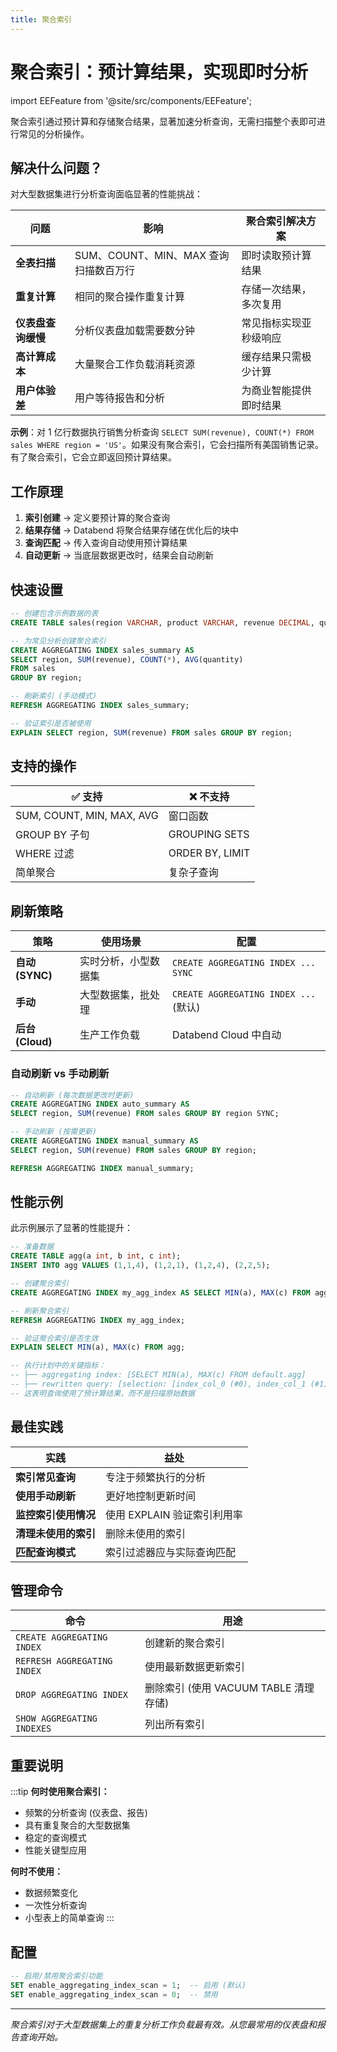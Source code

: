 ```yaml
---
title: 聚合索引
---
```


# 聚合索引：预计算结果，实现即时分析

import EEFeature from '@site/src/components/EEFeature';

<EEFeature featureName='AGGREGATING INDEX'/>

聚合索引通过预计算和存储聚合结果，显著加速分析查询，无需扫描整个表即可进行常见的分析操作。

## 解决什么问题？

对大型数据集进行分析查询面临显著的性能挑战：

| 问题 | 影响 | 聚合索引解决方案 |
|---------|--------|---------------------------|
| **全表扫描** | SUM、COUNT、MIN、MAX 查询扫描数百万行 | 即时读取预计算结果 |
| **重复计算** | 相同的聚合操作重复计算 | 存储一次结果，多次复用 |
| **仪表盘查询缓慢** | 分析仪表盘加载需要数分钟 | 常见指标实现亚秒级响应 |
| **高计算成本** | 大量聚合工作负载消耗资源 | 缓存结果只需极少计算 |
| **用户体验差** | 用户等待报告和分析 | 为商业智能提供即时结果 |

**示例**：对 1 亿行数据执行销售分析查询 `SELECT SUM(revenue), COUNT(*) FROM sales WHERE region = 'US'`。如果没有聚合索引，它会扫描所有美国销售记录。有了聚合索引，它会立即返回预计算结果。

## 工作原理

1. **索引创建** → 定义要预计算的聚合查询
2. **结果存储** → Databend 将聚合结果存储在优化后的块中
3. **查询匹配** → 传入查询自动使用预计算结果
4. **自动更新** → 当底层数据更改时，结果会自动刷新

## 快速设置

```sql
-- 创建包含示例数据的表
CREATE TABLE sales(region VARCHAR, product VARCHAR, revenue DECIMAL, quantity INT);

-- 为常见分析创建聚合索引
CREATE AGGREGATING INDEX sales_summary AS 
SELECT region, SUM(revenue), COUNT(*), AVG(quantity) 
FROM sales 
GROUP BY region;

-- 刷新索引 (手动模式)
REFRESH AGGREGATING INDEX sales_summary;

-- 验证索引是否被使用
EXPLAIN SELECT region, SUM(revenue) FROM sales GROUP BY region;
```

## 支持的操作

| ✅ 支持 | ❌ 不支持 |
|-------------|-----------------|
| SUM, COUNT, MIN, MAX, AVG | 窗口函数 |
| GROUP BY 子句 | GROUPING SETS |
| WHERE 过滤 | ORDER BY, LIMIT |
| 简单聚合 | 复杂子查询 |

## 刷新策略

| 策略 | 使用场景 | 配置 |
|----------|-------------|---------------|
| **自动 (SYNC)** | 实时分析，小型数据集 | `CREATE AGGREGATING INDEX ... SYNC` |
| **手动** | 大型数据集，批处理 | `CREATE AGGREGATING INDEX ...` (默认) |
| **后台 (Cloud)** | 生产工作负载 | Databend Cloud 中自动 |

### 自动刷新 vs 手动刷新

```sql
-- 自动刷新 (每次数据更改时更新)
CREATE AGGREGATING INDEX auto_summary AS 
SELECT region, SUM(revenue) FROM sales GROUP BY region SYNC;

-- 手动刷新 (按需更新)
CREATE AGGREGATING INDEX manual_summary AS 
SELECT region, SUM(revenue) FROM sales GROUP BY region;

REFRESH AGGREGATING INDEX manual_summary;
```

## 性能示例

此示例展示了显著的性能提升：

```sql
-- 准备数据
CREATE TABLE agg(a int, b int, c int);
INSERT INTO agg VALUES (1,1,4), (1,2,1), (1,2,4), (2,2,5);

-- 创建聚合索引
CREATE AGGREGATING INDEX my_agg_index AS SELECT MIN(a), MAX(c) FROM agg;

-- 刷新聚合索引
REFRESH AGGREGATING INDEX my_agg_index;

-- 验证聚合索引是否生效
EXPLAIN SELECT MIN(a), MAX(c) FROM agg;

-- 执行计划中的关键指标：
-- ├── aggregating index: [SELECT MIN(a), MAX(c) FROM default.agg]
-- ├── rewritten query: [selection: [index_col_0 (#0), index_col_1 (#1)]]
-- 这表明查询使用了预计算结果，而不是扫描原始数据
```

## 最佳实践

| 实践 | 益处 |
|----------|---------|
| **索引常见查询** | 专注于频繁执行的分析 |
| **使用手动刷新** | 更好地控制更新时间 |
| **监控索引使用情况** | 使用 EXPLAIN 验证索引利用率 |
| **清理未使用的索引** | 删除未使用的索引 |
| **匹配查询模式** | 索引过滤器应与实际查询匹配 |

## 管理命令

| 命令 | 用途 |
|---------|---------|
| `CREATE AGGREGATING INDEX` | 创建新的聚合索引 |
| `REFRESH AGGREGATING INDEX` | 使用最新数据更新索引 |
| `DROP AGGREGATING INDEX` | 删除索引 (使用 VACUUM TABLE 清理存储) |
| `SHOW AGGREGATING INDEXES` | 列出所有索引 |

## 重要说明

:::tip
**何时使用聚合索引：**
- 频繁的分析查询 (仪表盘、报告)
- 具有重复聚合的大型数据集
- 稳定的查询模式
- 性能关键型应用

**何时不使用：**
- 数据频繁变化
- 一次性分析查询
- 小型表上的简单查询
:::

## 配置

```sql
-- 启用/禁用聚合索引功能
SET enable_aggregating_index_scan = 1;  -- 启用 (默认)
SET enable_aggregating_index_scan = 0;  -- 禁用
```

---

*聚合索引对于大型数据集上的重复分析工作负载最有效。从您最常用的仪表盘和报告查询开始。*